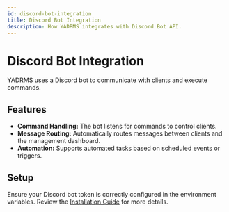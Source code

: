 ```yaml
---
id: discord-bot-integration
title: Discord Bot Integration
description: How YADRMS integrates with Discord Bot API.
---
```


# Discord Bot Integration

YADRMS uses a Discord bot to communicate with clients and execute commands.

## Features

- **Command Handling:** The bot listens for commands to control clients.
- **Message Routing:** Automatically routes messages between clients and the management dashboard.
- **Automation:** Supports automated tasks based on scheduled events or triggers.

## Setup

Ensure your Discord bot token is correctly configured in the environment variables. Review the [Installation Guide](../getting-started/installation.md) for more details.
